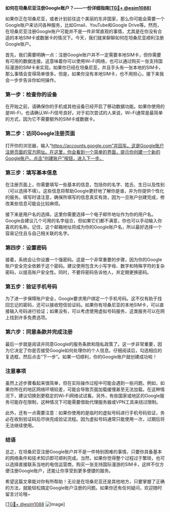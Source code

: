**如何在坦桑尼亚注册Google账户？——一份详细指南[[TG💪+ @esim1088](https://t.me/s/esim1088)]**

如果你正在坦桑尼亚，或者计划前往这个美丽的东非国家，那么你可能会需要一个Google账户来访问各种服务，比如Gmail、YouTube和Google Drive等。然而，在坦桑尼亚注册Google账户可能并不是一件非常直观的事情，尤其是在你没有合适的本地SIM卡或数据卡的情况下。今天，我们就来聊聊如何在坦桑尼亚顺利注册Google账户。

首先，我们需要明确一点：注册Google账户并不一定需要本地SIM卡，但你需要有可用的数据连接。这意味着你可以使用Wi-Fi网络，也可以通过购买一张支持国际漫游的SIM卡来实现。如果你已经在坦桑尼亚，并且手头有一张本地的SIM卡，那么事情会变得简单很多。但是，如果你没有本地SIM卡，也不用担心，接下来我会一步步告诉你如何操作。

### 第一步：检查你的设备

在开始之前，请确保你的手机或其他设备已经开启了移动数据功能。如果你使用的是Wi-Fi，也请确认Wi-Fi信号良好。对于初次尝试的人来说，Wi-Fi通常是最简单的方式，因为它不需要额外的SIM卡或数据卡。

### 第二步：访问Google注册页面

打开你的浏览器，输入“https://accounts.google.com”并回车。这是Google账户注册页面的官方网址。在这里，你会看到一个简单的界面，提示你创建一个新的Google账户。点击“创建账户”按钮，进入下一步。

### 第三步：填写基本信息

在注册页面上，你需要填写一些基本的信息，包括你的名字、姓氏、生日以及性别（可以选择不填）。这些信息将帮助Google更好地了解你是谁，并为你提供个性化的服务。填写时请注意，确保所填写的信息真实有效，因为一旦账户创建完成，修改某些信息可能会比较麻烦。

接下来是用户名的选择。这里你需要选择一个电子邮件地址作为你的用户名。Google会建议几个可用的名字组合，但如果它们都不满意，你也可以手动输入你喜欢的名称。记住，这个邮箱地址将成为你的Google账户名，所以最好选择一个容易记住且与自己相关联的名字。

### 第四步：设置密码

接着，系统会让你设置一个强密码。这是一个非常重要的步骤，因为你的Google账户安全完全依赖于这个密码。建议使用包含大小写字母、数字和特殊字符的复杂密码，以提高账户安全性。同时，不要将密码告诉他人，并定期更换密码。

### 第五步：验证手机号码

为了进一步保障账户安全，Google要求用户绑定一个手机号码。这不仅有助于找回忘记的密码，还可以接收短信验证码。如果你有坦桑尼亚的本地SIM卡，可以直接输入号码进行验证；如果没有，可以考虑使用虚拟号码服务，这类服务可以在网上找到许多免费选项。

### 第六步：同意条款并完成注册

最后一步就是阅读并同意Google的服务条款和隐私政策了。这一步非常重要，因为它决定了你是否接受Google如何处理你的个人信息。仔细阅读后，勾选相应的复选框，然后点击“下一步”。如果一切顺利，你的Google账户就创建成功啦！

### 注意事项

虽然上述步骤看起来很简单，但在实际操作过程中可能会遇到一些问题。例如，如果你所在的地区网络环境较差，可能会导致页面加载缓慢甚至无法加载。在这种情况下，建议切换到更稳定的Wi-Fi网络试试看。另外，有些国家或地区的Google服务可能存在限制，这种情况下可能需要借助代理服务器或VPN工具来绕过限制。

此外，还有一点需要注意：如果你使用的是临时的虚拟号码进行手机号码验证，务必在收到验证码后尽快完成验证流程。因为虚拟号码通常只能使用一次，过期后将无法继续使用。

### 结语

总之，在坦桑尼亚注册Google账户并不是一件特别困难的事情，只要你具备基本的网络条件和技术知识即可顺利完成。当然，如果你觉得整个过程过于繁琐，也可以选择直接联系当地的电信运营商，购买一张支持国际漫游的SIM卡，这样不仅方便注册Google账户，还能让你享受到更多便捷的服务。

希望这篇文章能对你有所帮助！无论是在坦桑尼亚还是其他地方，只要掌握了正确的方法，就能轻松搞定Google账户注册的问题。如果你还有任何疑问，欢迎随时留言讨论哦~

[[TG💪+ @esim1088](https://t.me/s/esim1088) ![Image](https://i.postimg.cc/4NQfJmqS/Snipaste-2025-05-13-00-14-12.png)]